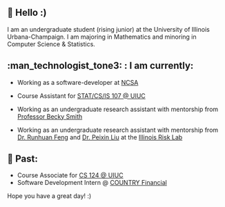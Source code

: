 ## :wave: Hello :)

I am an undergraduate student (rising junior) at the University of Illinois Urbana-Champaign. I am majoring in Mathematics and minoring in Computer Science & Statistics. 

## :man_technologist_tone3: : I am currently: 

   - Working as a software-developer at [NCSA](https://www.ncsa.illinois.edu/) 
    
   - Course Assistant for [STAT/CS/IS 107 @ UIUC](https://discovery.cs.illinois.edu/)
     
   - Working as an undergraduate research assistant with mentorship from [Professor Becky Smith](https://experts.illinois.edu/en/persons/rebecca-lee-smith)

   - Working as an undergraduate research assistant with mentorship from [Dr. Runhuan Feng](https://math.illinois.edu/directory/profile/rfeng) and [Dr. Peixin Liu](https://sites.google.com/view/liupeixin/) at the [Illinois Risk Lab](https://asrm.illinois.edu/illinois-risk-lab/)

## :pencil: Past:

   - Course Associate for [CS 124 @ UIUC](https://www.cs124.org/)
   - Software Development Intern @ [COUNTRY Financial](https://www.countryfinancial.com/)

   
Hope you have a great day! :)
